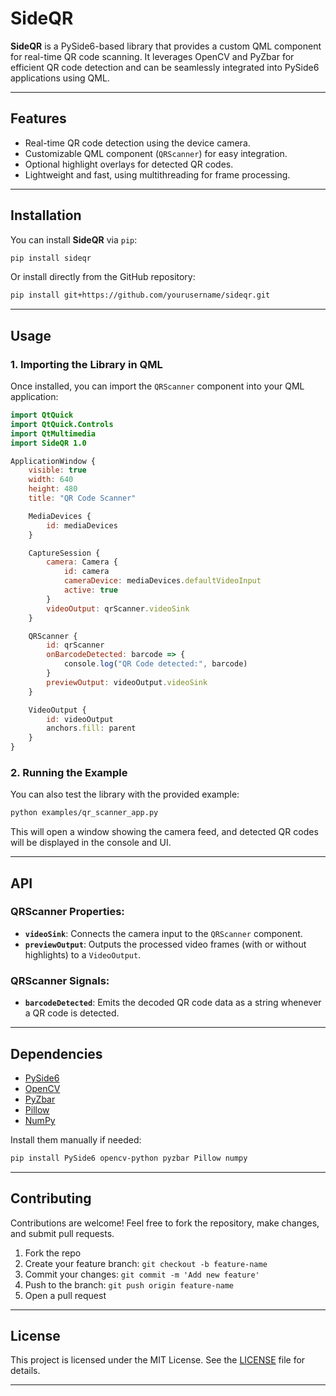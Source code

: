 # SideQR

**SideQR** is a PySide6-based library that provides a custom QML component for real-time QR code scanning. It leverages OpenCV and PyZbar for efficient QR code detection and can be seamlessly integrated into PySide6 applications using QML.

---

## Features

- Real-time QR code detection using the device camera.
- Customizable QML component (`QRScanner`) for easy integration.
- Optional highlight overlays for detected QR codes.
- Lightweight and fast, using multithreading for frame processing.

---

## Installation

You can install **SideQR** via `pip`:

```bash
pip install sideqr
```

Or install directly from the GitHub repository:

```bash
pip install git+https://github.com/yourusername/sideqr.git
```

---

## Usage

### **1. Importing the Library in QML**

Once installed, you can import the `QRScanner` component into your QML application:

```qml
import QtQuick
import QtQuick.Controls
import QtMultimedia
import SideQR 1.0

ApplicationWindow {
    visible: true
    width: 640
    height: 480
    title: "QR Code Scanner"

    MediaDevices {
        id: mediaDevices
    }

    CaptureSession {
        camera: Camera {
            id: camera
            cameraDevice: mediaDevices.defaultVideoInput
            active: true
        }
        videoOutput: qrScanner.videoSink
    }

    QRScanner {
        id: qrScanner
        onBarcodeDetected: barcode => {
            console.log("QR Code detected:", barcode)
        }
        previewOutput: videoOutput.videoSink
    }

    VideoOutput {
        id: videoOutput
        anchors.fill: parent
    }
}
```

### **2. Running the Example**

You can also test the library with the provided example:

```bash
python examples/qr_scanner_app.py
```

This will open a window showing the camera feed, and detected QR codes will be displayed in the console and UI.

---

## API

### **QRScanner Properties:**

- **`videoSink`**: Connects the camera input to the `QRScanner` component.
- **`previewOutput`**: Outputs the processed video frames (with or without highlights) to a `VideoOutput`.

### **QRScanner Signals:**

- **`barcodeDetected`**: Emits the decoded QR code data as a string whenever a QR code is detected.

---

## Dependencies

- [PySide6](https://pypi.org/project/PySide6/)
- [OpenCV](https://pypi.org/project/opencv-python/)
- [PyZbar](https://pypi.org/project/pyzbar/)
- [Pillow](https://pypi.org/project/Pillow/)
- [NumPy](https://pypi.org/project/numpy/)

Install them manually if needed:

```bash
pip install PySide6 opencv-python pyzbar Pillow numpy
```

---

## Contributing

Contributions are welcome! Feel free to fork the repository, make changes, and submit pull requests.

1. Fork the repo
2. Create your feature branch: `git checkout -b feature-name`
3. Commit your changes: `git commit -m 'Add new feature'`
4. Push to the branch: `git push origin feature-name`
5. Open a pull request

---

## License

This project is licensed under the MIT License. See the [LICENSE](LICENSE) file for details.

---
